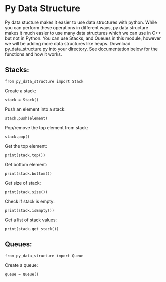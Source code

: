 # Py Data Structure
Py data stucture makes it easier to use data structures with python. While you can perform these operations in different ways, py data structure makes it much easier to use many data structures which we can use in C++ but not in Python. You can use Stacks, and Queues in this module, however we will be adding more data structures like heaps. Download py_data_structure.py into your directory. See documentation below for the functions and how it works. 

## Stacks:
`from py_data_structure import Stack`<br>

Create a stack:

`stack = Stack()`<br>

Push an element into a stack:

`
stack.push(element)
`

Pop/remove the top element from stack:

`
stack.pop()
`

Get the top element:

`
print(stack.top())
`

Get bottom element:

`
print(stack.bottom())
`

Get size of stack:

`
print(stack.size())
`

Check if stack is empty:

`
print(stack.isEmpty())
`

Get a list of stack values:

`
print(stack.get_stack())
`

## Queues:
`from py_data_structure import Queue`<br>

Create a queue:

`queue = Queue()`

